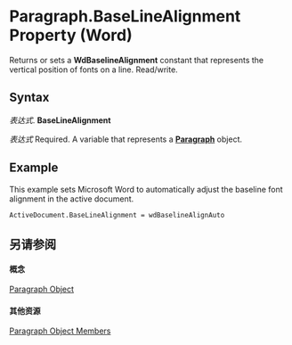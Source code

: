 
# Paragraph.BaseLineAlignment Property (Word)

Returns or sets a  **WdBaselineAlignment** constant that represents the vertical position of fonts on a line. Read/write.


## Syntax

 _表达式_. **BaseLineAlignment**

 _表达式_ Required. A variable that represents a **[Paragraph](0a704079-a082-4ab1-841b-fc0d49dd26d4.md)** object.


## Example

This example sets Microsoft Word to automatically adjust the baseline font alignment in the active document.


```
ActiveDocument.BaseLineAlignment = wdBaselineAlignAuto
```


## 另请参阅


#### 概念


[Paragraph Object](0a704079-a082-4ab1-841b-fc0d49dd26d4.md)
#### 其他资源


[Paragraph Object Members](http://msdn.microsoft.com/library/e1fc5b91-e908-580e-ab72-898648a5c0c3%28Office.15%29.aspx)
